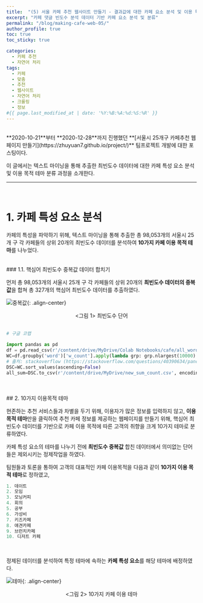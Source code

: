 ```yaml
---
title:  "(5) 서울 카페 추천 웹사이트 만들기 - 결과값에 대한 카페 요소 분석 및 이용 목적 테마 분류"
excerpt: "카페 댓글 빈도수 분석 데이터 기반 카페 요소 분석 및 분류"
permalink: "/blog/making-cafe-web-05/"
author_profile: true
toc: true
toc_sticky: true

categories:
  - 카페 추천
  - 자연어 처리
tags:
  - 카페 
  - 맞춤
  - 추천
  - 웹사이트
  - 자연어 처리
  - 크롤링
  - 정보
#{{ page.last_modified_at | date: '%Y:%B:%A:%d:%S:%R' }}
---
```

<br>
**2020-10-21**부터 **2020-12-28**까지 진행했던 **[서울시 25개구 카페추천 웹페이지 만들기](https://zhuyuan7.github.io/project/)** 팀프로젝트 개발에 대한 포스팅이다.  

이 글에서는 텍스트 마이닝을 통해 추출한 최빈도수 데이터에 대한 카페 특성 요소 분석 및 이용 목적 테마 분류 과정을 소개한다.
<br>

-----

<br>

# 1. 카페 특성 요소 분석

카페의 특성을 파악하기 위해, 텍스트 마이닝을 통해 추출한
총 98,053개의 서울시 25개 구 각 카페들의 상위 20개의 최빈도수 데이터를 
분석하여 **10가지 카페 이용 목적 테마**를 나누었다.
<br>

<br>
### 1.1. 핵심어 최빈도수 중복값 데이터 합치기

먼저 총 98,053개의 서울시 25개 구 각 카페들의 상위 20개의 **최빈도수 데이터의 중복값**을 
합쳐 총 327개의 핵심어 최빈도수 데이터를 추출하였다.

![중복값](https://zhuyuan7.github.io/assets/images/중복값.jpg "중복값"){: .align-center}<center> <그림 1> 최빈도수 단어 </center> 
<br>


```python
# 구글 코랩

import pandas as pd
df = pd.read_csv(r'/content/drive/MyDrive/Colab Notebooks/cafe/all_word_count.csv', engine='python', encoding='utf-8-sig', sep=' ')
WC=df.groupby('word')['w_count'].apply(lambda grp: grp.nlargest(10000).sum()) # 중복값 합치기
# 출처: stackoverflow (https://stackoverflow.com/questions/40390634/pandas-groupby-nlargest-sum)
DSC=WC.sort_values(ascending=False)
all_sum=DSC.to_csv(r'/content/drive/MyDrive/new_sum_count.csv', encoding='utf-8-sig', sep=' ')
```
<br>


<br>
## 2. 10가지 이용목적 테마

현존하는 추천 서비스들과 차별을 두기 위해, 이용자가 많은 정보를 입력하지 않고, **이용 목적 테마**만을 
클릭하여 추천 카페 정보를 제공하는 웹페이지를 만들기 위해, 핵심어 최빈도수 데이터를 기반으로
카페 이용 목적에 따른 고객의 취향을 크게 10가지 테마로 분류하였다.


카페 특성 요소의 테마를 나누기 전에 **최빈도수 중복값** 합친 데이터에서 의미없는 단어들은 제외시키는
정제작업을 하였다.  


팀원들과 토론을 통하여 고객의 대표적인 카페 이용목적을 다음과 같이 **10가지 이용 목적 테마**로 정하였고, 

```python
1. 데이트
2. 모임
3. 모닝커피
4. 회의
5. 공부
6. 가성비
7. 키즈카페
8. 애견카페
9. 브런치카페
10. 디저트 카페
```
<br>

정제된 데이터를 분석하여 특정 테마에 속하는 **카페 특성 요소**를 해당 테마에 배정하였다.



![테마](https://zhuyuan7.github.io/assets/images/테마.jpg "테마"){: .align-center}<center> <그림 2> 10가지 카페 이용 테마 </center> 
<br>


<br>
